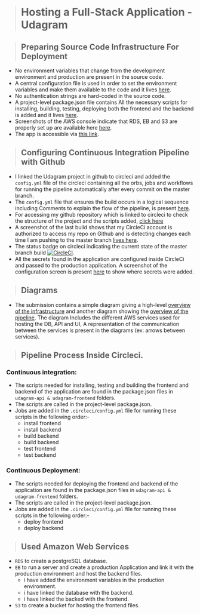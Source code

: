 > # Hosting a Full-Stack Application - Udagram

> ## Preparing Source Code Infrastructure For Deployment

- No environment variables that change from the development environment and production are present in the source code.
- A central configuration file is used in order to set the environment variables and make them available to the code and it lives [here](../udagram-api/src/config/config.ts).
- No authentication strings are hard-coded in the source code.
- A project-level package.json file contains All the necessary scripts for installing, building, testing, deploying both the frontend and the backend is added and it lives [here](../package.json).
- Screenshots of the AWS console indicate that RDS, EB and S3 are properly set up are available here [here](./Infrastructure%20Description/).
- The app is accessible via [this link](http://udagram-ui.s3-website-us-east-1.amazonaws.com).


> ## Configuring Continuous Integration Pipeline with Github
- I linked the Udagram project in github to circleci and added the `config.yml` file of the circleci containing all the orbs, jobs and workflows for running the pipeline automatically after every commit on the master branch.
- The `config.yml` file that ensures the build occurs in a logical sequence including Comments to explain the flow of the pipeline, is present [here](./Pipeline%20Process/config.yml).
- For accessing my github repository which is linked to circleci to check the structure of the project and the scripts added, [click here](https://github.com/khalidMesbah/udagram)
- A screenshot of the last build shows that my CircleCi account is authorized to access my repo on Github and is detecting changes each time I am pushing to the master branch [lives here](./Pipeline%20Process/circleci/build-27-khalidMesbah-udagram.png).
- The status badge on circleci indicating the current state of the master branch build  [![CircleCI](https://circleci.com/gh/circleci/circleci-docs.svg?style=svg)](https://app.circleci.com/pipelines/github/khalidMesbah/udagram/45).
- All the secrets found in the application are configured inside CircleCi and passed to the production application. A screenshot of the configuration screen is present [here](./Pipeline%20Process/circleci/Environment-Variables-udagram.png) to show where secrets were added.

> ## Diagrams
- The submission contains a simple diagram giving a high-level [overview of the infrastructure](./Infrastructure%20Description/Udagram's%20Architecture%20diagram.png) and another diagram showing the [overview of the pipeline](./Pipeline%20Process/circleci%20pipeline%20daigram.png). The diagram Includes the different AWS services used for hosting the DB, API and
UI, A representation of the communication between the services is present in the diagrams (ex: arrows between services).

> ## Pipeline Process Inside Circleci.
### Continuous integration:
- The scripts needed for installing, testing and building the frontend and backend of the application are found in the package.json files in `udagram-api & udagram-frontend` folders.
- The scripts are called in the project-level package.json.
- Jobs are added in the `.circleci/config.yml` file for running these scripts in the following order:-
  - install frontend
  - install backend
  - build backend
  - build backend
  - test frontend
  - test backend

### Continuous Deployment:
- The scripts needed for deploying the frontend and backend of the application are found in the package.json files in `udagram-api & udagram-frontend` folders.
- The scripts are called in the project-level package.json.
- Jobs are added in the `.circleci/config.yml` file for running these scripts in the following order:-
  - deploy frontend
  - deploy backend

> ## Used Amazon Web Services
- `RDS` to create a postgreSQL database.
- `EB` to run a server and create a production Application and link it with the production environment and host the backend files.
  - i have added the environment variables in the production environment.
  - i have linked the database with the backend.
  - i have linked the backed with the frontend.
- `S3` to create a bucket for hosting the frontend files.